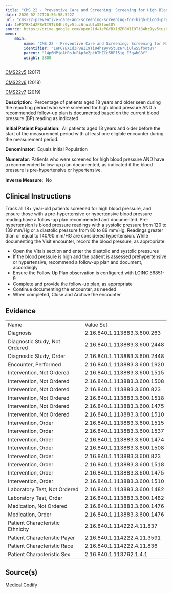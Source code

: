 ```yaml
---
title: "CMS 22 - Preventive Care and Screening: Screening for High Blood Pressure and Follow-up Documented"
date: 2020-02-27T20:56:58.522Z
url: "cms-22-preventive-care-and-screening-screening-for-high-blood-pressure-and-follow-up-documented.md"
id: 1ePGYBX1dZP8WII9Ti84hz9yv5tuz6ruiUlwSSfoot8Y
source: https://drive.google.com/open?id=1ePGYBX1dZP8WII9Ti84hz9yv5tuz6ruiUlwSSfoot8Y
menu:
    main:
        name: "CMS 22 - Preventive Care and Screening: Screening for High Blood Pressure and Follow-up Documented"
        identifier: "1ePGYBX1dZP8WII9Ti84hz9yv5tuz6ruiUlwSSfoot8Y"
        parent: "14p6MPjeAHRsJuRApfeZpkbThZCc5BPl5jg_E5qwbG8Y"
        weight: 3800
---
```

[CMS22v5](https://medicalcodify.com/eh/?f=layoutnouser&func&module&tabmodule&name=RXDBmain&searchterm=CMS22&showresult=CMS22v5&showresulttype=Measure) (2017)

[CMS22v6](https://medicalcodify.com/eh/?f=layoutnouser&func&module&tabmodule&name=RXDBmain&searchterm=CMS22&showresult=CMS22v6&showresulttype=Measure) (2018)

[CMS22v7](https://medicalcodify.com/eh/?f=layoutnouser&func&module&tabmodule&name=RXDBmain&searchterm=CMS22&showresult=CMS22v7&showresulttype=Measure) (2019)



**Description**:  Percentage of patients aged 18 years and older seen during the reporting period who were screened for high blood pressure AND a recommended follow-up plan is documented based on the current blood pressure (BP) reading as indicated.

**Initial Patient Population**:  All patients aged 18 years and older before the start of the measurement period with at least one eligible encounter during the measurement period.

**Denominator**:  Equals Initial Population

**Numerator**: Patients who were screened for high blood pressure AND have a recommended follow-up plan documented, as indicated if the blood pressure is pre-hypertensive or hypertensive.

**Inverse Measure**:  No

## Clinical Instructions

Track all 18+ year-old patients screened for high blood pressure, and ensure those with a pre-hypertensive or hypertensive blood pressure reading have a follow-up plan recommended and documented. Pre-hypertension is blood pressure readings with a systolic pressure from 120 to 139 mm/Hg or a diastolic pressure from 80 to 89 mm/Hg. Readings greater than or equal to 140/90 mm/HG are considered hypertension. While documenting the Visit encounter, record the blood pressure, as appropriate.

* Open the Vitals section and enter the diastolic and systolic pressures
* If the blood pressure is high and the patient is assessed prehypertensive or hypertensive, recommend a follow-up plan and document, accordingly
* Ensure the Follow Up Plan observation is configured with LOINC 56851-9
* Complete and provide the follow-up plan, as appropriate
* Continue documenting the encounter, as needed
* When completed, Close and Archive the encounter

## Evidence

<table>
  <tr>
    <td>Name</td>
    <td>Value Set</td>
  </tr>
  <tr>
    <td>Diagnosis</td>
    <td>2.16.840.1.113883.3.600.263</td>
  </tr>
  <tr>
    <td>Diagnostic Study, Not Ordered</td>
    <td>2.16.840.1.113883.3.600.2448</td>
  </tr>
  <tr>
    <td>Diagnostic Study, Order</td>
    <td>2.16.840.1.113883.3.600.2448</td>
  </tr>
  <tr>
    <td>Encounter, Performed</td>
    <td>2.16.840.1.113883.3.600.1920</td>
  </tr>
  <tr>
    <td>Intervention, Not Ordered</td>
    <td>2.16.840.1.113883.3.600.1515</td>
  </tr>
  <tr>
    <td>Intervention, Not Ordered</td>
    <td>2.16.840.1.113883.3.600.1508</td>
  </tr>
  <tr>
    <td>Intervention, Not Ordered</td>
    <td>2.16.840.1.113883.3.600.823</td>
  </tr>
  <tr>
    <td>Intervention, Not Ordered</td>
    <td>2.16.840.1.113883.3.600.1518</td>
  </tr>
  <tr>
    <td>Intervention, Not Ordered</td>
    <td>2.16.840.1.113883.3.600.1475</td>
  </tr>
  <tr>
    <td>Intervention, Not Ordered</td>
    <td>2.16.840.1.113883.3.600.1510</td>
  </tr>
  <tr>
    <td>Intervention, Order</td>
    <td>2.16.840.1.113883.3.600.1515</td>
  </tr>
  <tr>
    <td>Intervention, Order</td>
    <td>2.16.840.1.113883.3.600.1537</td>
  </tr>
  <tr>
    <td>Intervention, Order</td>
    <td>2.16.840.1.113883.3.600.1474</td>
  </tr>
  <tr>
    <td>Intervention, Order</td>
    <td>2.16.840.1.113883.3.600.1508</td>
  </tr>
  <tr>
    <td>Intervention, Order</td>
    <td>2.16.840.1.113883.3.600.823</td>
  </tr>
  <tr>
    <td>Intervention, Order</td>
    <td>2.16.840.1.113883.3.600.1518</td>
  </tr>
  <tr>
    <td>Intervention, Order</td>
    <td>2.16.840.1.113883.3.600.1475</td>
  </tr>
  <tr>
    <td>Intervention, Order</td>
    <td>2.16.840.1.113883.3.600.1510</td>
  </tr>
  <tr>
    <td>Laboratory Test, Not Ordered</td>
    <td>2.16.840.1.113883.3.600.1482</td>
  </tr>
  <tr>
    <td>Laboratory Test, Order</td>
    <td>2.16.840.1.113883.3.600.1482</td>
  </tr>
  <tr>
    <td>Medication, Not Ordered</td>
    <td>2.16.840.1.113883.3.600.1476</td>
  </tr>
  <tr>
    <td>Medication, Order</td>
    <td>2.16.840.1.113883.3.600.1476</td>
  </tr>
  <tr>
    <td>Patient Characteristic Ethnicity</td>
    <td>2.16.840.1.114222.4.11.837</td>
  </tr>
  <tr>
    <td>Patient Characteristic Payer</td>
    <td>2.16.840.1.114222.4.11.3591</td>
  </tr>
  <tr>
    <td>Patient Characteristic Race</td>
    <td>2.16.840.1.114222.4.11.836</td>
  </tr>
  <tr>
    <td>Patient Characteristic Sex</td>
    <td>2.16.840.1.113762.1.4.1</td>
  </tr>
</table>

## Source(s)

[Medical Codify](https://medicalcodify.com/eh/?f=layoutnouser&func&name=RXDBmain&module&tabmodule&searchterm=CMS22&Submit=Search&icd9search=0&icd10search=0&icd10pcssearch=0&snomedsearch=0&loincsearch=0&labcorpsearch=0&questsearch=0&rxnormsearch=0&hcpcssearch=0&ndcsearch=0&cvxsearch=0&vissearch=0&vssearch=0&meassearch=1&pcssearch=1&fdbsearch=1&fdbnamesearch=1&fullsearch&flowsheet)

